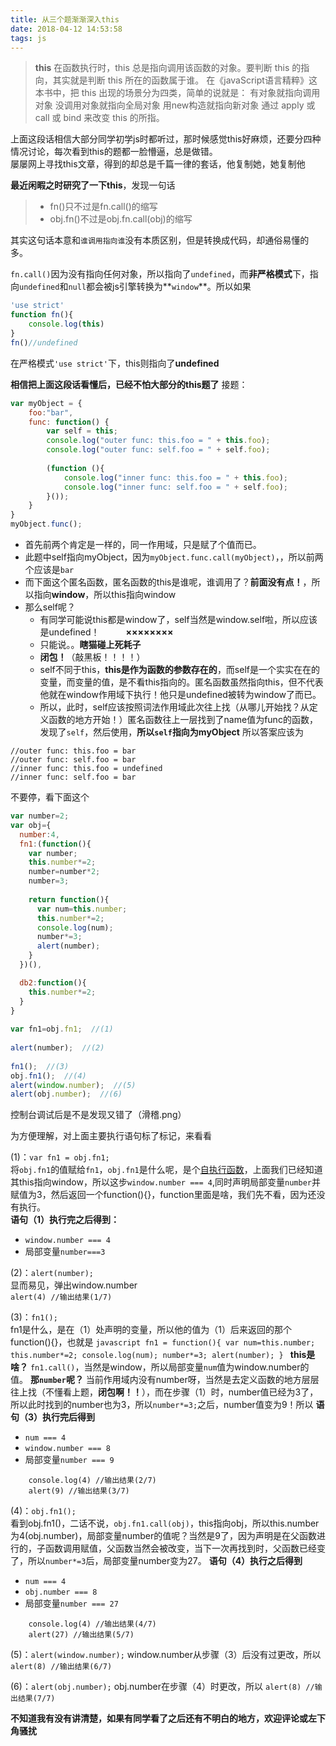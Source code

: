 ```yaml
---
title: 从三个题渐渐深入this
date: 2018-04-12 14:53:58
tags: js
---
```

> **this**
> 在函数执行时，this 总是指向调用该函数的对象。要判断 this 的指向，其实就是判断 this 所在的函数属于谁。
> 在《javaScript语言精粹》这本书中，把 this 出现的场景分为四类，简单的说就是：
> 有对象就指向调用对象
> 没调用对象就指向全局对象
> 用new构造就指向新对象
> 通过 apply 或 call 或 bind 来改变 this 的所指。

上面这段话相信大部分同学初学js时都听过，那时候感觉this好麻烦，还要分四种情况讨论，每次看到this的题都一脸懵逼，总是做错。  
屡屡网上寻找this文章，得到的却总是千篇一律的套话，他复制她，她复制他

**最近闲暇之时研究了一下this**，发现一句话
<!--more-->
> + fn()只不过是fn.call()的缩写
> + obj.fn()不过是obj.fn.call(obj)的缩写

其实这句话本意和`谁调用指向谁`没有本质区别，但是转换成代码，却通俗易懂的多。

`fn.call()`因为没有指向任何对象，所以指向了`undefined`，而**非严格模式**下，指向`undefined`和`null`都会被js引擎转换为**`window`**。所以如果
```javascript
'use strict'
function fn(){
    console.log(this)
}
fn()//undefined
```
在严格模式`'use strict'`下，this则指向了**undefined**

**相信把上面这段话看懂后，已经不怕大部分的this题了**
接题：
```javascript
var myObject = {  
    foo:"bar",  
    func: function() {  
        var self = this;  
        console.log("outer func: this.foo = " + this.foo);  
        console.log("outer func: self.foo = " + self.foo);  
          
        (function (){  
            console.log("inner func: this.foo = " + this.foo);  
            console.log("inner func: self.foo = " + self.foo);  
        }());  
    }  
}  
myObject.func();  
```
+ 首先前两个肯定是一样的，同一作用域，只是赋了个值而已。
+ 此题中self指向myObject，因为`myObject.func.call(myObject)`，，所以前两个应该是`bar`
+ 而下面这个匿名函数，匿名函数的this是谁呢，谁调用了？**前面没有点！**，所以指向**window**，所以this指向window
+ 那么self呢？
    + 有同学可能说this都是window了，self当然是window.self啦，所以应该是undefined！&emsp;&emsp;&emsp;**××××××××**
    + 只能说。。**瞎猫碰上死耗子**
    + **闭包！**（敲黑板！！！！）
    + self不同于this，**this是作为函数的参数存在的**，而self是一个实实在在的变量，而变量的值，是不看this指向的。匿名函数虽然指向this，但不代表他就在window作用域下执行！他只是undefined被转为window了而已。
    + 所以，此时，self应该按照词法作用域此次往上找（从哪儿开始找？从定义函数的地方开始！）匿名函数往上一层找到了name值为func的函数，发现了`self`，然后使用，**所以`self`指向为myObject**
所以答案应该为
```
//outer func: this.foo = bar
//outer func: self.foo = bar
//inner func: this.foo = undefined
//inner func: self.foo = bar
```
不要停，看下面这个
```javascript
var number=2;
var obj={
  number:4,
  fn1:(function(){
    var number;
    this.number*=2;
    number=number*2;
    number=3;
    
    return function(){
      var num=this.number;
      this.number*=2;
      console.log(num);
      number*=3;
      alert(number);
    }
  })(),

  db2:function(){  
    this.number*=2;  
  }  
}  
  
var fn1=obj.fn1;  //(1)
  
alert(number);  //(2)
  
fn1();  //(3)
obj.fn1();  //(4)
alert(window.number);  //(5)
alert(obj.number);  //(6)
```
控制台调试后是不是发现又错了（滑稽.png）  

为方便理解，对上面主要执行语句标了标记，来看看  

(1)：`var fn1 = obj.fn1;`  
将`obj.fn1`的值赋给`fn1`，`obj.fn1`是什么呢，是个[自执行函数](https://developer.mozilla.org/en-US/docs/Glossary/IIFE)，上面我们已经知道其this指向window，所以这步`window.number === 4`,同时声明局部变量`number`并赋值为3，然后返回一个function(){}，function里面是啥，我们先不看，因为还没有执行。  
**语句（1）执行完之后得到：**
+ `window.number === 4`
+ 局部变量`number===3`

(2)：`alert(number);`  
显而易见，弹出window.number  
    ```
        alert(4) //输出结果(1/7)
    ```

(3)：`fn1();`  
fn1是什么，是在（1）处声明的变量，所以他的值为（1）后来返回的那个function(){}，也就是
    ```javascript
    fn1 = function(){
      var num=this.number;
      this.number*=2;
      console.log(num);
      number*=3;
      alert(number);
    }
    ```
**this是啥？**
`fn1.call()`，当然是window，所以局部变量`num`值为window.number的值。
**那`number`呢？**
当前作用域内没有number呀，当然是去定义函数的地方层层往上找（不懂看上题，**闭包啊！！**），而在步骤（1）时，number值已经为3了，所以此时找到的number也为3，所以`number*=3;`之后，number值变为9！所以
**语句（3）执行完后得到**
+ `num === 4`
+ `window.number === 8`
+ 局部变量`number === 9`
```
    console.log(4) //输出结果(2/7)
    alert(9) //输出结果(3/7)
```

(4)：`obj.fn1();`  
看到obj.fn1()，二话不说，`obj.fn1.call(obj)`，this指向obj，所以this.number为4(obj.number)，局部变量number的值呢？当然是9了，因为声明是在父函数进行的，子函数调用赋值，父函数当然会被改变，当下一次再找到时，父函数已经变了，所以`number*=3`后，局部变量number变为27。
**语句（4）执行之后得到**
+ `num === 4`
+ `obj.number === 8`
+ 局部变量`number === 27`
```
    console.log(4) //输出结果(4/7)
    alert(27) //输出结果(5/7)
```

(5)：`alert(window.number);`
window.number从步骤（3）后没有过更改，所以
    ```
        alert(8) //输出结果(6/7)
    ```

(6)：`alert(obj.number);`
obj.number在步骤（4）时更改，所以
    ```
        alert(8) //输出结果(7/7)
    ```


**不知道我有没有讲清楚，如果有同学看了之后还有不明白的地方，欢迎评论或左下角骚扰**